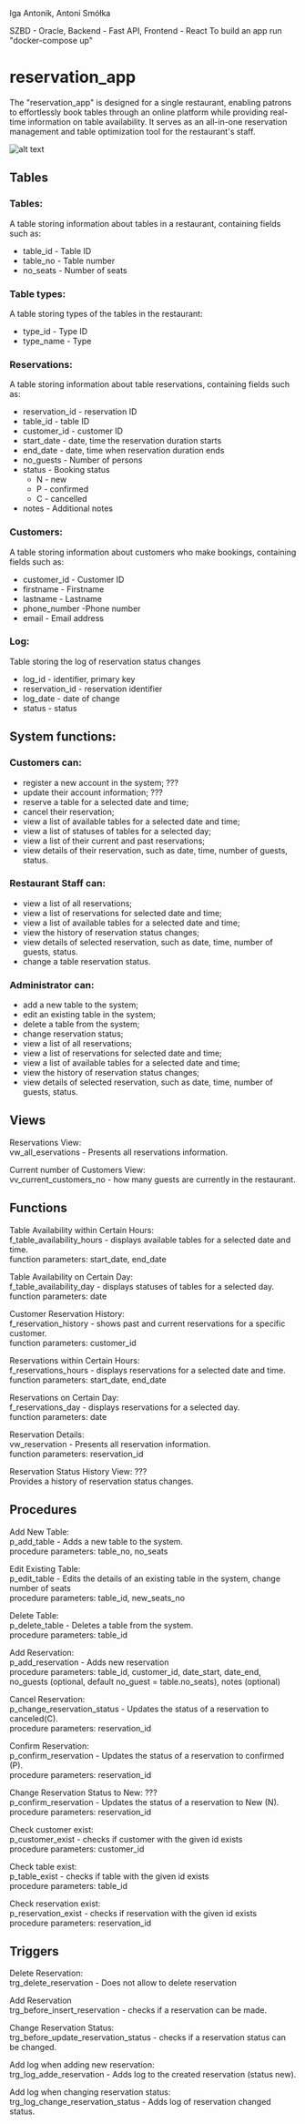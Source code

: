 Iga Antonik, Antoni Smółka

SZBD - Oracle, Backend - Fast API, Frontend - React 
To build an app run "docker-compose up"

# reservation_app
 The "reservation_app" is designed for a single restaurant, enabling patrons to effortlessly book tables through an online platform while providing real-time information on table availability. It serves as an all-in-one reservation management and table optimization tool for the restaurant's staff.

![alt text](./img/schema2.png)

## Tables
### Tables: 
A table storing information about tables in a restaurant, containing fields such as:
- table_id - Table ID
- table_no - Table number 
- no_seats - Number of seats

### Table types: 
A table storing types of the tables in the restaurant:
- type_id - Type ID
- type_name - Type 

### Reservations: 
A table storing information about table reservations, containing fields such as:
- reservation_id - reservation ID
- table_id - table ID
- customer_id - customer ID
- start_date - date, time the reservation duration starts
- end_date - date, time when reservation duration ends
- no_guests - Number of persons
- status - Booking status
  - N - new
  - P - confirmed
  - C - cancelled
- notes - Additional notes

### Customers: 
A table storing information about customers who make bookings, containing fields such as:
- customer_id - Customer ID
- firstname - Firstname 
- lastname - Lastname
- phone_number -Phone number
- email - Email address

### Log:
Table storing the log of reservation status changes 
- log_id - identifier, primary key
- reservation_id - reservation identifier
- log_date - date of change
- status - status

## System functions:

### Customers can:
- register a new account in the system;     		???
- update their account information;  		???
- reserve a table for a selected date and time;
- cancel their reservation;
- view a list of available tables for a selected date and time;
- view a list of statuses of tables for a selected day;
- view a list of their current and past reservations;
- view details of their reservation, such as date, time, number of guests, status.

### Restaurant Staff can:
- view a list of all reservations;
- view a list of reservations for selected date and time;
- view a list of available tables for a selected date and time;
- view the history of reservation status changes;
- view details of selected reservation, such as date, time, number of guests, status.
- change a table reservation status.

### Administrator can:
- add a new table to the system;
- edit an existing table in the system;
- delete a table from the system;
- change reservation status;
- view a list of all reservations;
- view a list of reservations for selected date and time;
- view a list of available tables for a selected date and time;
- view the history of reservation status changes;
- view details of selected reservation, such as date, time, number of guests, status.



## Views
Reservations View: </br>
vw_all_eservations - Presents all reservations information.


Current number of Customers View: </br>
vv_current_customers_no - how many guests are currently in the restaurant.

## Functions
Table Availability within Certain Hours: </br>
f_table_availability_hours - displays available tables for a selected date and time.</br>
function parameters: start_date, end_date

Table Availability on Certain Day: </br>
f_table_availability_day - displays statuses of tables for a selected day.</br>
function parameters: date

Customer Reservation History: </br>
f_reservation_history - shows past and current reservations for a specific customer.</br>
function parameters: customer_id

Reservations within Certain Hours: </br>
f_reservations_hours - displays reservations for a selected date and time.</br>
function parameters: start_date, end_date

Reservations on Certain Day: </br>
f_reservations_day - displays reservations for a selected day.</br>
function parameters: date

Reservation Details: </br>
vw_reservation - Presents all reservation information.</br>
function parameters: reservation_id

Reservation Status History View: ??? </br>
Provides a history of reservation status changes.


## Procedures
Add New Table: </br>
p_add_table - Adds a new table to the system.</br>
procedure parameters: table_no, no_seats

Edit Existing Table: </br>
p_edit_table - Edits the details of an existing table in the system, change number of seats</br>
procedure parameters: table_id, new_seats_no

Delete Table: </br>
 p_delete_table - Deletes a table from the system.</br>
procedure parameters: table_id

Add Reservation: </br>
p_add_reservation - Adds new reservation</br>
procedure parameters: table_id, customer_id, date_start, date_end, no_guests (optional, default no_guest = table.no_seats), notes (optional)

Cancel Reservation: </br>
p_change_reservation_status - Updates the status of a reservation to canceled(C).</br>
procedure parameters: reservation_id

Confirm Reservation: </br>
p_confirm_reservation - Updates the status of a reservation to confirmed (P).</br>
procedure parameters: reservation_id

Change Reservation Status to New: ??? </br>
p_confirm_reservation - Updates the status of a reservation to New (N).</br>
procedure parameters: reservation_id

Check customer exist:</br>
p_customer_exist - checks if customer with the given id exists</br>
procedure parameters: customer_id

Check table exist:</br>
p_table_exist - checks if table with the given id exists</br>
procedure parameters: table_id

Check reservation exist:</br>
p_reservation_exist - checks if reservation with the given id exists</br>
procedure parameters: reservation_id


## Triggers
Delete Reservation:</br>
trg_delete_reservation - Does not allow to delete reservation

Add Reservation</br>
trg_before_insert_reservation - checks if a reservation can be made.

Change Reservation Status:</br>
trg_before_update_reservation_status - checks if a reservation status can be changed.

Add log when adding new reservation:</br>
trg_log_adde_reservation -  Adds log to the created reservation (status new).

Add log when changing reservation status:</br>
trg_log_change_reservation_status - Adds log of reservation changed status.


